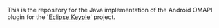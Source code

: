This is the repository for the Java implementation of the Android OMAPI plugin for the '[Eclipse Keyple](https://keyple.org/)' project.
